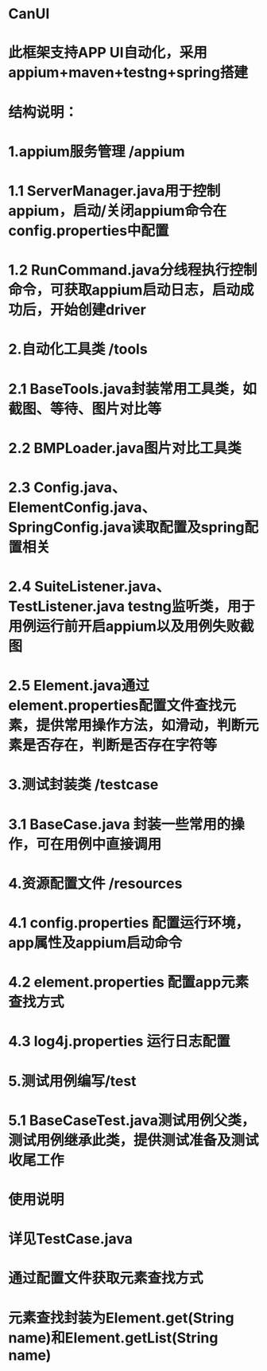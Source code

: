 # CanUI
# 
# 此框架支持APP UI自动化，采用appium+maven+testng+spring搭建
# 
# 结构说明：
# 1.appium服务管理 /appium
#	1.1 ServerManager.java用于控制appium，启动/关闭appium命令在config.properties中配置
#	1.2 RunCommand.java分线程执行控制命令，可获取appium启动日志，启动成功后，开始创建driver
# 2.自动化工具类 /tools
#	2.1 BaseTools.java封装常用工具类，如截图、等待、图片对比等
#	2.2 BMPLoader.java图片对比工具类
#	2.3 Config.java、ElementConfig.java、SpringConfig.java读取配置及spring配置相关
#	2.4 SuiteListener.java、TestListener.java testng监听类，用于用例运行前开启appium以及用例失败截图
#	2.5 Element.java通过element.properties配置文件查找元素，提供常用操作方法，如滑动，判断元素是否存在，判断是否存在字符等
# 3.测试封装类 /testcase
#	3.1 BaseCase.java 封装一些常用的操作，可在用例中直接调用
# 4.资源配置文件 /resources
#	4.1 config.properties 配置运行环境，app属性及appium启动命令
#	4.2 element.properties 配置app元素查找方式
#	4.3 log4j.properties 运行日志配置
# 5.测试用例编写/test
#	5.1 BaseCaseTest.java测试用例父类，测试用例继承此类，提供测试准备及测试收尾工作
# 
# 使用说明
# 详见TestCase.java
# 通过配置文件获取元素查找方式
# 元素查找封装为Element.get(String name)和Element.getList(String name)